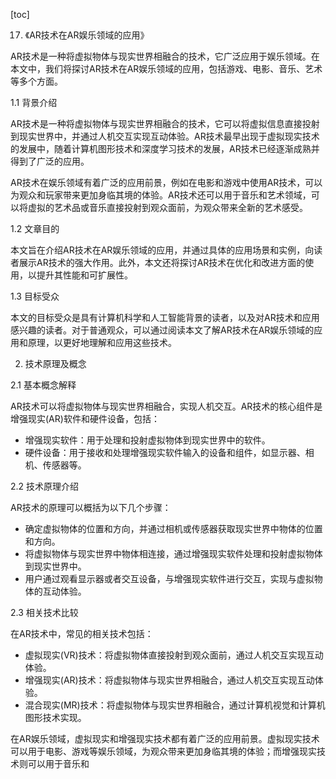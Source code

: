 
[toc]                    
                
                
17. 《AR技术在AR娱乐领域的应用》

AR技术是一种将虚拟物体与现实世界相融合的技术，它广泛应用于娱乐领域。在本文中，我们将探讨AR技术在AR娱乐领域的应用，包括游戏、电影、音乐、艺术等多个方面。

1.1 背景介绍

AR技术是一种将虚拟物体与现实世界相融合的技术，它可以将虚拟信息直接投射到现实世界中，并通过人机交互实现互动体验。AR技术最早出现于虚拟现实技术的发展中，随着计算机图形技术和深度学习技术的发展，AR技术已经逐渐成熟并得到了广泛的应用。

AR技术在娱乐领域有着广泛的应用前景，例如在电影和游戏中使用AR技术，可以为观众和玩家带来更加身临其境的体验。AR技术还可以用于音乐和艺术领域，可以将虚拟的艺术品或音乐直接投射到观众面前，为观众带来全新的艺术感受。

1.2 文章目的

本文旨在介绍AR技术在AR娱乐领域的应用，并通过具体的应用场景和实例，向读者展示AR技术的强大作用。此外，本文还将探讨AR技术在优化和改进方面的使用，以提升其性能和可扩展性。

1.3 目标受众

本文的目标受众是具有计算机科学和人工智能背景的读者，以及对AR技术和应用感兴趣的读者。对于普通观众，可以通过阅读本文了解AR技术在AR娱乐领域的应用和原理，以更好地理解和应用这些技术。

2. 技术原理及概念

2.1 基本概念解释

AR技术可以将虚拟物体与现实世界相融合，实现人机交互。AR技术的核心组件是增强现实(AR)软件和硬件设备，包括：

* 增强现实软件：用于处理和投射虚拟物体到现实世界中的软件。
* 硬件设备：用于接收和处理增强现实软件输入的设备和组件，如显示器、相机、传感器等。

2.2 技术原理介绍

AR技术的原理可以概括为以下几个步骤：

* 确定虚拟物体的位置和方向，并通过相机或传感器获取现实世界中物体的位置和方向。
* 将虚拟物体与现实世界中物体相连接，通过增强现实软件处理和投射虚拟物体到现实世界中。
* 用户通过观看显示器或者交互设备，与增强现实软件进行交互，实现与虚拟物体的互动体验。

2.3 相关技术比较

在AR技术中，常见的相关技术包括：

* 虚拟现实(VR)技术：将虚拟物体直接投射到观众面前，通过人机交互实现互动体验。
* 增强现实(AR)技术：将虚拟物体与现实世界相融合，通过人机交互实现互动体验。
* 混合现实(MR)技术：将虚拟物体与现实世界相融合，通过计算机视觉和计算机图形技术实现。

在AR娱乐领域，虚拟现实和增强现实技术都有着广泛的应用前景。虚拟现实技术可以用于电影、游戏等娱乐领域，为观众带来更加身临其境的体验；而增强现实技术则可以用于音乐和

